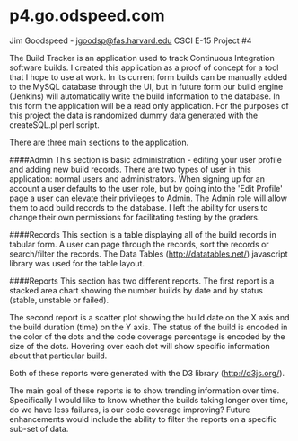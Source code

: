 p4.go.odspeed.com
=================
Jim Goodspeed - jgoodsp@fas.harvard.edu
CSCI E-15 Project #4


The Build Tracker is an application used to track Continuous Integration software builds.  I created this application as a proof of concept for a tool that I hope to use at work.  In its current form builds can be manually added to the MySQL database through the UI, but in future form our build engine (Jenkins) will automatically write the build information to the database.  In this form the application will be a read only application.  For the purposes of this project the data is randomized dummy data generated with the createSQL.pl perl script.

There are three main sections to the application.  


####Admin
This section is basic administration - editing your user profile and adding new build records.  There are two types of user in this application: normal users and administrators.  When signing up for an account a user defaults to the user role, but by going into the 'Edit Profile' page a user can elevate their privileges to Admin.  The Admin role will allow them to add build records to the database.  I left the ability for users to change their own permissions for facilitating testing by the graders.


####Records
This section is a table displaying all of the build records in tabular form.  A user can page through the records, sort the records or search/filter the records.  The Data Tables (http://datatables.net/) javascript library was used for the table layout.


####Reports
This section has two different reports.  The first report is a stacked area chart showing the number builds by date and by status (stable, unstable or failed).

The second report is a scatter plot showing the build date on the X axis and the build duration (time) on the Y axis.  The status of the build is encoded in the color of the dots and the code coverage percentage is encoded by the size of the dots.  Hovering over each dot will show specific information about that particular build.

Both of these reports were generated with the D3 library (http://d3js.org/).

The main goal of these reports is to show trending information over time.  Specifically I would like to know whether the builds taking longer over time, do we have less failures, is our code coverage improving?  Future enhancements would include the ability to filter the reports on a specific sub-set of data.
